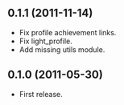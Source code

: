 ## 0.1.1 (2011-11-14)

* Fix profile achievement links.
* Fix light_profile.
* Add missing utils module.

## 0.1.0 (2011-05-30)

* First release.